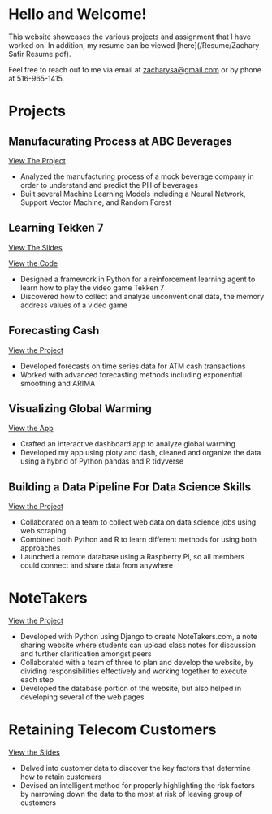 # Hello and Welcome! 

This website showcases the various projects and assignment  that I have worked on. In addition, my resume can be viewed [here](/Resume/Zachary Safir Resume.pdf). 

Feel free to reach out to me via email at [zacharysa@gmail.com](mailto:zacharysa@gmail.com) or by phone at 516-965-1415.


# Projects

## Manufacurating Process at ABC Beverages

[View The Project](https://rpubs.com/zachsfr/902654) 

* Analyzed the manufacturing process of  a mock beverage company in order to understand and predict the PH of beverages
* Built several  Machine Learning Models including a Neural Network, Support Vector Machine, and Random Forest 

## Learning Tekken 7

[View The Slides](/Slides/Learning%20Tekken%207.pdf) 

[View  the Code](https://github.com/zachsfr/LearningTekken7)

* Designed a framework in Python for a reinforcement learning agent to learn how to play the video game Tekken 7
* Discovered how to collect and analyze unconventional data, the memory address values of a video game 

## Forecasting Cash 

[View the Project](https://rpubs.com/zachsfr/885466)

* Developed forecasts on time series data for ATM cash transactions  
* Worked with advanced forecasting methods including exponential smoothing and ARIMA 


## Visualizing Global Warming

[View the App](https://global-temp-changes.herokuapp.com/)

* Crafted an interactive dashboard app to analyze global warming
* Developed my app using ploty and dash, cleaned and organize the data using a hybrid of Python pandas and R tidyverse


## Building a Data Pipeline For Data Science Skills

[View the Project](https://rpubs.com/zachsfr/747776)

* Collaborated on a team to collect web data on data science jobs using web scraping  
* Combined both Python and R to learn different methods for using both approaches
* Launched a  remote database using a Raspberry Pi, so all members could connect and share data from anywhere


# NoteTakers

[View the Project](/Slides/project-04-writeup.pdf)

* Developed with Python using Django to create NoteTakers.com, a note sharing website where students can upload class notes for discussion and further clarification amongst peers  
* Collaborated with a team of three to plan and develop the website, by dividing responsibilities effectively and working together to execute each step 
* Developed the database portion of the website, but also helped in developing several of the web pages 


# Retaining Telecom Customers

[View the Slides](/Slides/OIM%20454%20Analytics%20Project.pdf)

* Delved into customer data to discover the key factors that determine how to retain customers
* Devised an intelligent method for properly highlighting the risk factors by narrowing down the data to the most at  risk of leaving group of customers 



